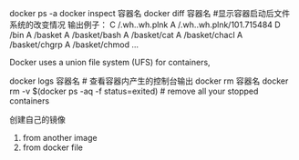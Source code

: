 

docker ps -a
docker inspect 容器名
docker diff 容器名  #显示容器启动后文件系统的改变情况
输出例子：
C /.wh..wh.plnk
A /.wh..wh.plnk/101.715484
D /bin
A /basket
A /basket/bash
A /basket/cat
A /basket/chacl
A /basket/chgrp
A /basket/chmod
...

Docker uses a union file system (UFS) for containers, 

docker logs 容器名 # 查看容器内产生的控制台输出
docker rm 容器名
docker rm -v $(docker ps -aq -f status=exited) # remove all your stopped containers

创建自己的镜像
1. from another image
2. from docker file









